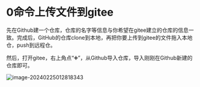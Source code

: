 # 0命令上传文件到gitee

​		先在Github建一个仓库，仓库的名字等信息与你希望在gitee建立的仓库的信息一致。完成后，GitHub的仓库clone到本地，再把你要上传到gitee的文件拖入本地仓，push到远程仓。

​		然后，打开gitee，右上角点“➕”，从Github导入仓库，导入刚刚在Github新建的仓库即可。

![image-20240225012818343](0命令上传文件到gitee.assets/image-20240225012818343-17087957223621.png)